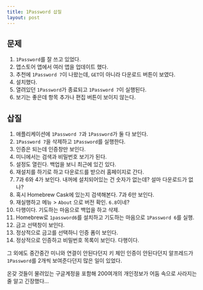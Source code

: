 ```yaml
---
title: 1Password 삽질
layout: post
---
```


## 문제

1. `1Password`를 잘 쓰고 있었다.
2. 앱스토어 앱에서 여러 앱을 업데이트 했다.
3. 추천에 `1Password 7`이 나왔는데, `GET`이 아니라 다운로드 버튼이 보였다.
4. 설치했다.
5. 열려있던 `1Password`가 종료되고 `1Password 7`이 실행된다.
6. 보기는 좋은데 항목 추가나 편집 버튼이 보이지 않는다.

## 삽질

1. 애플리케이션에 `1Password 7`과 `1Password`가 둘 다 보인다.
2. `1Password 7`을 삭제하고 `1Password`를 실행한다.
3. 인증은 되는데 인증창만 보인다.
4. 미니에서는 검색과 비밀번호 보기가 된다.
5. 설정도 열린다. 백업을 보니 최근에 있긴 있다.
6. 재설치를 하기로 하고 다운로드를 받으러 홈페이지로 간다.
7. 7과 6와 4가 보인다. 내꺼에 설치되어있는 건 숫자가 없는데? 설마 다운로드가 없나?
8. 혹시 Homebrew Cask에 있는지 검색해본다. 7과 6만 보인다.
9.  재실행하고 메뉴 > `About` 으로 버전 확인. `6.8`이네?
10. 다행이다. 기도하는 마음으로 백업을 하고 삭제.
11. Homebrew로 `1password6`를 설치하고 기도하는 마음으로 `1Password 6`를 실행.
12. 금고 선택창이 보인다.
13. 정상적으로 금고를 선택하니 인증 폼이 보인다.
14. 정상적으로 인증하고 비밀번호 목록이 보인다. 다행이다.

그 외에도 중간중간 미니와 연결이 안된다던지 키 체인 인증이 안된다던지 알프레드가 `1Password`를 2개씩 보여준다던지 많은 일이 있었다.

온갖 것들이 물려있는 구글계정을 포함해 200여개의 개인정보가 어둠 속으로 사라지는 줄 알고 긴장했다...